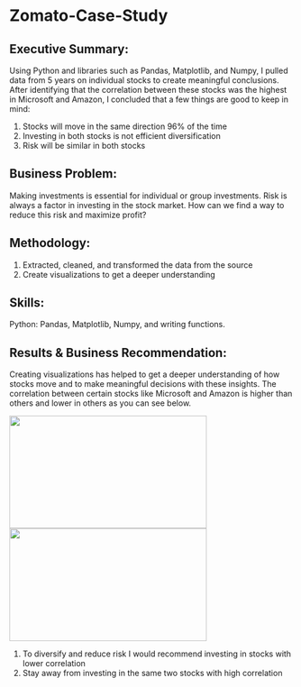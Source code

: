 # Zomato-Case-Study
## Executive Summary:
Using Python and libraries such as Pandas, Matplotlib, and Numpy, I pulled data from 5 years on individual stocks to create meaningful conclusions. After identifying that the correlation between these stocks was the highest in Microsoft and Amazon, I concluded that a few things are good to keep in mind:

  1. Stocks will move in the same direction 96% of the time
  2. Investing in both stocks is not efficient diversification
  3. Risk will be similar in both stocks

## Business Problem:

Making investments is essential for individual or group investments. Risk is always a factor in investing in the stock market. How can we find a way to reduce this risk and maximize profit?

## Methodology:

  1. Extracted, cleaned, and transformed the data from the source
  2. Create visualizations to get a deeper understanding
     
## Skills:

Python: Pandas, Matplotlib, Numpy, and writing functions.

## Results & Business Recommendation:
Creating visualizations has helped to get a deeper understanding of how stocks move and to make meaningful decisions with these insights. The correlation between certain stocks like Microsoft and Amazon is higher than others and lower in others as you can see below. 

<img src="https://github.com/SahraanMohammed/Stock-Price-Analysis-/assets/172436156/3a858c5f-6393-4eec-b256-c9943e8e4f2f" width="350" height="200">

<img src="https://github.com/SahraanMohammed/Stock-Price-Analysis-/assets/172436156/a9096523-0f5e-44ca-a252-f892297e8960" width="350" height="200">

1. To diversify and reduce risk I would recommend investing in stocks with lower correlation
2. Stay away from investing in the same two stocks with high correlation 
